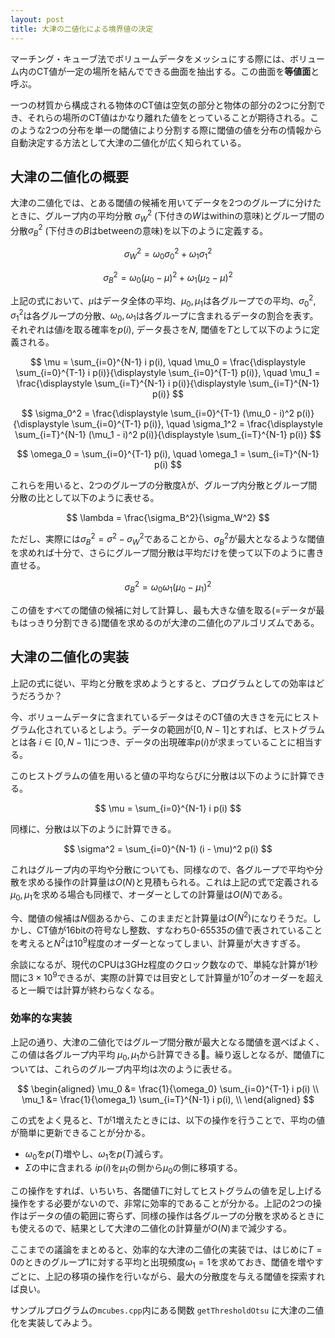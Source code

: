 ```yaml
---
layout: post
title: 大津の二値化による境界値の決定
---
```


マーチング・キューブ法でボリュームデータをメッシュにする際には、ボリューム内のCT値が一定の場所を結んでできる曲面を抽出する。この曲面を**等値面**と呼ぶ。

一つの材質から構成される物体のCT値は空気の部分と物体の部分の2つに分割でき、それらの場所のCT値はかなり離れた値をとっていることが期待される。このような2つの分布を単一の閾値により分割する際に閾値の値を分布の情報から自動決定する方法として大津の二値化が広く知られている。

## 大津の二値化の概要

大津の二値化では、とある閾値の候補を用いてデータを2つのグループに分けたときに、グループ内の平均分散 $\sigma_W^2$ (下付きの$W$はwithinの意味)とグループ間の分散$\sigma_B^2$ (下付きの$B$はbetweenの意味)を以下のように定義する。

$$
\sigma_W^2 = \omega_0 \sigma_0^2 + \omega_1 \sigma_1^2
$$

$$
\sigma_B^2 = \omega_0 (\mu_0 - \mu)^2 + \omega_1 (\mu_2 - \mu)^2
$$

上記の式において、$\mu$はデータ全体の平均、$\mu_0, \mu_1$は各グループでの平均、$\sigma_0^2, \sigma_1^2$は各グループの分散、$\omega_0, \omega_1$は各グループに含まれるデータの割合を表す。それぞれは値$i$を取る確率を$p(i)$, データ長さを$N$, 閾値を$T$として以下のように定義される。

$$
\mu = \sum_{i=0}^{N-1} i p(i), \quad
\mu_0 = \frac{\displaystyle \sum_{i=0}^{T-1} i p(i)}{\displaystyle \sum_{i=0}^{T-1} p(i)}, \quad
\mu_1 = \frac{\displaystyle \sum_{i=T}^{N-1} i p(i)}{\displaystyle \sum_{i=T}^{N-1} p(i)}
$$

$$
\sigma_0^2 = \frac{\displaystyle \sum_{i=0}^{T-1} (\mu_0 - i)^2 p(i)}{\displaystyle \sum_{i=0}^{T-1} p(i)}, \quad
\sigma_1^2 = \frac{\displaystyle \sum_{i=T}^{N-1} (\mu_1 - i)^2 p(i)}{\displaystyle \sum_{i=T}^{N-1} p(i)}
$$

$$
\omega_0 = \sum_{i=0}^{T-1} p(i), \quad
\omega_1 = \sum_{i=T}^{N-1} p(i)
$$

これらを用いると、2つのグループの分散度$\lambda$が、グループ内分散とグループ間分散の比として以下のように表せる。

$$
\lambda = \frac{\sigma_B^2}{\sigma_W^2}
$$

ただし、実際には$\sigma_B^2 = \sigma^2 - \sigma_W^2$であることから、$\sigma_B^2$が最大となるような閾値を求めれば十分で、さらにグループ間分散は平均だけを使って以下のように書き直せる。

$$
\sigma_B^2 = \omega_0 \omega_1 (\mu_0 - \mu_1)^2
$$

この値をすべての閾値の候補に対して計算し、最も大きな値を取る(=データが最もはっきり分割できる)閾値を求めるのが大津の二値化のアルゴリズムである。

## 大津の二値化の実装

上記の式に従い、平均と分散を求めようとすると、プログラムとしての効率はどうだろうか？

今、ボリュームデータに含まれているデータはそのCT値の大きさを元にヒストグラム化されているとしよう。データの範囲が$[0, N-1]$とすれば、ヒストグラムとは各 $i \in [0, N-1]$につき、データの出現確率$p(i)$が求まっていることに相当する。

このヒストグラムの値を用いると値の平均ならびに分散は以下のように計算できる。

$$
\mu = \sum_{i=0}^{N-1} i p(i)
$$

同様に、分散は以下のように計算できる。

$$
\sigma^2 = \sum_{i=0}^{N-1} (i - \mu)^2 p(i)
$$

これはグループ内の平均や分散についても、同様なので、各グループで平均や分散を求める操作の計算量は$O(N)$と見積もられる。これは上記の式で定義される$\mu_0, \mu_1$を求める場合も同様で、オーダーとしての計算量は$O(N)$である。

今、閾値の候補は$N$個あるから、このままだと計算量は$O(N^2)$になりそうだ。しかし、CT値が16bitの符号なし整数、すなわち0-65535の値で表されていることを考えると$N^2$は$10^9$程度のオーダーとなってしまい、計算量が大きすぎる。

余談になるが、現代のCPUは3GHz程度のクロック数なので、単純な計算が1秒間に$3 \times 10^9$できるが、実際の計算では目安として計算量が$10^7$のオーダーを超えると一瞬では計算が終わらなくなる。

### 効率的な実装

上記の通り、大津の二値化ではグループ間分散が最大となる閾値を選べばよく、この値は各グループ内平均 $\mu_0, \mu_1$から計算できる。繰り返しとなるが、閾値$T$については、これらのグループ内平均は次のように表せる。

$$
\begin{aligned}
    \mu_0 &= \frac{1}{\omega_0} \sum_{i=0}^{T-1} i p(i) \\
    \mu_1 &= \frac{1}{\omega_1} \sum_{i=T}^{N-1} i p(i), \\
\end{aligned}
$$

この式をよく見ると、Tが1増えたときには、以下の操作を行うことで、平均の値が簡単に更新できることが分かる。

* $\omega_0$を$p(T)$増やし、$\omega_1$を$p(T)$減らす。
* $\Sigma$の中に含まれる $i p(i)$を$\mu_1$の側から$\mu_0$の側に移項する。

この操作をすれば、いちいち、各閾値$T$に対してヒストグラムの値を足し上げる操作をする必要がないので、非常に効率的であることが分かる。上記の2つの操作はデータの値の範囲に寄らず、同様の操作は各グループの分散を求めるときにも使えるので、結果として大津の二値化の計算量が$O(N)$まで減少する。

ここまでの議論をまとめると、効率的な大津の二値化の実装では、はじめに$T=0$のときのグループ1に対する平均と出現頻度$\omega_1 = 1$を求めておき、閾値を増やすごとに、上記の移項の操作を行いながら、最大の分散度を与える閾値を探索すれば良い。

サンプルプログラムの`mcubes.cpp`内にある関数 `getThresholdOtsu` に大津の二値化を実装してみよう。